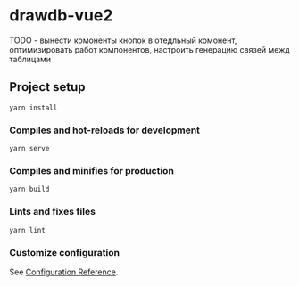 # drawdb-vue2

TODO - вынести комоненты кнопок в отедльный комонент, оптимизировать работ компонентов, настроить генерацию связей межд таблицами

## Project setup
```
yarn install
```

### Compiles and hot-reloads for development
```
yarn serve
```

### Compiles and minifies for production
```
yarn build
```

### Lints and fixes files
```
yarn lint
```

### Customize configuration
See [Configuration Reference](https://cli.vuejs.org/config/).
